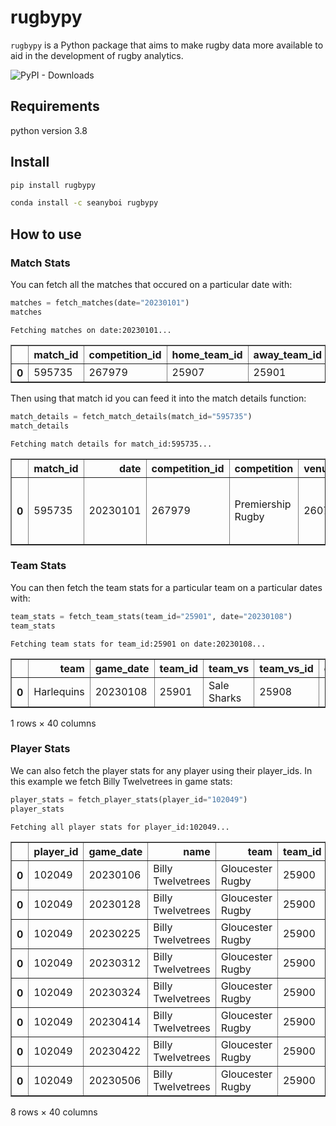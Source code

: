 rugbypy
================

<!-- WARNING: THIS FILE WAS AUTOGENERATED! DO NOT EDIT! -->

`rugbypy` is a Python package that aims to make rugby data more
available to aid in the development of rugby analytics.

![PyPI - Downloads](https://img.shields.io/pypi/dm/rugbypy)

## Requirements

python version 3.8

## Install

``` sh
pip install rugbypy
```

``` sh
conda install -c seanyboi rugbypy
```

## How to use

### Match Stats

You can fetch all the matches that occured on a particular date with:

``` python
matches = fetch_matches(date="20230101")
matches
```

    Fetching matches on date:20230101...

<div>
<table border="1" class="dataframe">
  <thead>
    <tr style="text-align: right;">
      <th></th>
      <th>match_id</th>
      <th>competition_id</th>
      <th>home_team_id</th>
      <th>away_team_id</th>
      <th>date</th>
    </tr>
  </thead>
  <tbody>
    <tr>
      <th>0</th>
      <td>595735</td>
      <td>267979</td>
      <td>25907</td>
      <td>25901</td>
      <td>20230101</td>
    </tr>
  </tbody>
</table>
</div>

Then using that match id you can feed it into the match details
function:

``` python
match_details = fetch_match_details(match_id="595735")
match_details
```

    Fetching match details for match_id:595735...

<div>
<table border="1" class="dataframe">
  <thead>
    <tr style="text-align: right;">
      <th></th>
      <th>match_id</th>
      <th>date</th>
      <th>competition_id</th>
      <th>competition</th>
      <th>venue_id</th>
      <th>venue</th>
      <th>city_played</th>
      <th>home_team</th>
      <th>away_team</th>
      <th>home_team_id</th>
      <th>away_team_id</th>
      <th>completed</th>
      <th>is_tournament</th>
      <th>played_on_grass</th>
      <th>attendance</th>
      <th>home_team_form</th>
      <th>away_team_form</th>
    </tr>
  </thead>
  <tbody>
    <tr>
      <th>0</th>
      <td>595735</td>
      <td>20230101</td>
      <td>267979</td>
      <td>Premiership Rugby</td>
      <td>26070</td>
      <td>cinch Stadium at Franklin's Gardens</td>
      <td>Northampton</td>
      <td>Northampton Saints</td>
      <td>Harlequins</td>
      <td>25907</td>
      <td>25901</td>
      <td>True</td>
      <td>True</td>
      <td>True</td>
      <td>None</td>
      <td>LLWWL</td>
      <td>WLWLL</td>
    </tr>
  </tbody>
</table>
</div>

### Team Stats

You can then fetch the team stats for a particular team on a particular
dates with:

``` python
team_stats = fetch_team_stats(team_id="25901", date="20230108")
team_stats
```

    Fetching team stats for team_id:25901 on date:20230108...

<div>
<table border="1" class="dataframe">
  <thead>
    <tr style="text-align: right;">
      <th></th>
      <th>team</th>
      <th>game_date</th>
      <th>team_id</th>
      <th>team_vs</th>
      <th>team_vs_id</th>
      <th>clean_breaks</th>
      <th>conversion_goals</th>
      <th>defenders_beaten</th>
      <th>kick_percent_success</th>
      <th>kicks</th>
      <th>...</th>
      <th>scrums_total</th>
      <th>scrums_won</th>
      <th>tackles</th>
      <th>territory</th>
      <th>total_free_kicks_conceded</th>
      <th>total_lineouts</th>
      <th>tries</th>
      <th>turnover_knock_on</th>
      <th>turnovers_conceded</th>
      <th>yellow_cards</th>
    </tr>
  </thead>
  <tbody>
    <tr>
      <th>0</th>
      <td>Harlequins</td>
      <td>20230108</td>
      <td>25901</td>
      <td>Sale Sharks</td>
      <td>25908</td>
      <td>3.0</td>
      <td>0.0</td>
      <td>24.0</td>
      <td>0.5</td>
      <td>0.0</td>
      <td>...</td>
      <td>7.0</td>
      <td>5.0</td>
      <td>125.0</td>
      <td>0.41</td>
      <td>0.0</td>
      <td>11.0</td>
      <td>2.0</td>
      <td>8.0</td>
      <td>17.0</td>
      <td>0.0</td>
    </tr>
  </tbody>
</table>
<p>1 rows × 40 columns</p>
</div>

### Player Stats

We can also fetch the player stats for any player using their
player_ids. In this example we fetch Billy Twelvetrees in game stats:

``` python
player_stats = fetch_player_stats(player_id="102049")
player_stats
```

    Fetching all player stats for player_id:102049...

<div>
<table border="1" class="dataframe">
  <thead>
    <tr style="text-align: right;">
      <th></th>
      <th>player_id</th>
      <th>game_date</th>
      <th>name</th>
      <th>team</th>
      <th>team_id</th>
      <th>competition_id</th>
      <th>competition</th>
      <th>team_vs</th>
      <th>team_vs_id</th>
      <th>weight</th>
      <th>...</th>
      <th>rucks_won</th>
      <th>runs</th>
      <th>tackles</th>
      <th>total_free_kicks_conceded</th>
      <th>total_lineouts</th>
      <th>tries</th>
      <th>try_assists</th>
      <th>turnover_knock_on</th>
      <th>turnovers_conceded</th>
      <th>yellow_cards</th>
    </tr>
  </thead>
  <tbody>
    <tr>
      <th>0</th>
      <td>102049</td>
      <td>20230106</td>
      <td>Billy Twelvetrees</td>
      <td>Gloucester Rugby</td>
      <td>25900</td>
      <td>267979</td>
      <td>Premiership Rugby</td>
      <td>25909</td>
      <td>Saracens</td>
      <td>101.0</td>
      <td>...</td>
      <td>0.0</td>
      <td>0.0</td>
      <td>2.0</td>
      <td>0.0</td>
      <td>0.0</td>
      <td>0.0</td>
      <td>0.0</td>
      <td>1.0</td>
      <td>1.0</td>
      <td>0.0</td>
    </tr>
    <tr>
      <th>0</th>
      <td>102049</td>
      <td>20230128</td>
      <td>Billy Twelvetrees</td>
      <td>Gloucester Rugby</td>
      <td>25900</td>
      <td>267979</td>
      <td>Premiership Rugby</td>
      <td>116227</td>
      <td>Exeter Chiefs</td>
      <td>101.0</td>
      <td>...</td>
      <td>3.0</td>
      <td>2.0</td>
      <td>15.0</td>
      <td>0.0</td>
      <td>0.0</td>
      <td>0.0</td>
      <td>0.0</td>
      <td>0.0</td>
      <td>1.0</td>
      <td>0.0</td>
    </tr>
    <tr>
      <th>0</th>
      <td>102049</td>
      <td>20230225</td>
      <td>Billy Twelvetrees</td>
      <td>Gloucester Rugby</td>
      <td>25900</td>
      <td>267979</td>
      <td>Premiership Rugby</td>
      <td>25907</td>
      <td>Northampton Saints</td>
      <td>101.0</td>
      <td>...</td>
      <td>0.0</td>
      <td>0.0</td>
      <td>0.0</td>
      <td>0.0</td>
      <td>0.0</td>
      <td>0.0</td>
      <td>0.0</td>
      <td>1.0</td>
      <td>1.0</td>
      <td>0.0</td>
    </tr>
    <tr>
      <th>0</th>
      <td>102049</td>
      <td>20230312</td>
      <td>Billy Twelvetrees</td>
      <td>Gloucester Rugby</td>
      <td>25900</td>
      <td>267979</td>
      <td>Premiership Rugby</td>
      <td>25903</td>
      <td>Leicester Tigers</td>
      <td>101.0</td>
      <td>...</td>
      <td>0.0</td>
      <td>0.0</td>
      <td>4.0</td>
      <td>0.0</td>
      <td>0.0</td>
      <td>0.0</td>
      <td>0.0</td>
      <td>0.0</td>
      <td>0.0</td>
      <td>0.0</td>
    </tr>
    <tr>
      <th>0</th>
      <td>102049</td>
      <td>20230324</td>
      <td>Billy Twelvetrees</td>
      <td>Gloucester Rugby</td>
      <td>25900</td>
      <td>267979</td>
      <td>Premiership Rugby</td>
      <td>25906</td>
      <td>Newcastle Falcons</td>
      <td>101.0</td>
      <td>...</td>
      <td>0.0</td>
      <td>0.0</td>
      <td>4.0</td>
      <td>0.0</td>
      <td>0.0</td>
      <td>0.0</td>
      <td>0.0</td>
      <td>0.0</td>
      <td>0.0</td>
      <td>0.0</td>
    </tr>
    <tr>
      <th>0</th>
      <td>102049</td>
      <td>20230414</td>
      <td>Billy Twelvetrees</td>
      <td>Gloucester Rugby</td>
      <td>25900</td>
      <td>267979</td>
      <td>Premiership Rugby</td>
      <td>25898</td>
      <td>Bath Rugby</td>
      <td>101.0</td>
      <td>...</td>
      <td>1.0</td>
      <td>2.0</td>
      <td>9.0</td>
      <td>0.0</td>
      <td>0.0</td>
      <td>0.0</td>
      <td>0.0</td>
      <td>1.0</td>
      <td>2.0</td>
      <td>0.0</td>
    </tr>
    <tr>
      <th>0</th>
      <td>102049</td>
      <td>20230422</td>
      <td>Billy Twelvetrees</td>
      <td>Gloucester Rugby</td>
      <td>25900</td>
      <td>267979</td>
      <td>Premiership Rugby</td>
      <td>25908</td>
      <td>Sale Sharks</td>
      <td>101.0</td>
      <td>...</td>
      <td>0.0</td>
      <td>0.0</td>
      <td>0.0</td>
      <td>0.0</td>
      <td>0.0</td>
      <td>0.0</td>
      <td>0.0</td>
      <td>1.0</td>
      <td>1.0</td>
      <td>0.0</td>
    </tr>
    <tr>
      <th>0</th>
      <td>102049</td>
      <td>20230506</td>
      <td>Billy Twelvetrees</td>
      <td>Gloucester Rugby</td>
      <td>25900</td>
      <td>267979</td>
      <td>Premiership Rugby</td>
      <td>25899</td>
      <td>Bristol Rugby</td>
      <td>101.0</td>
      <td>...</td>
      <td>0.0</td>
      <td>1.0</td>
      <td>5.0</td>
      <td>0.0</td>
      <td>0.0</td>
      <td>0.0</td>
      <td>0.0</td>
      <td>2.0</td>
      <td>1.0</td>
      <td>0.0</td>
    </tr>
  </tbody>
</table>
<p>8 rows × 40 columns</p>
</div>
